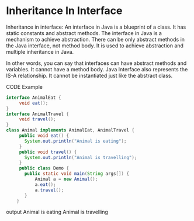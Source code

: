 # Inheritance In Interface
Inheritance in interface: An interface in Java is a blueprint of a class. It has static constants and abstract methods.
The interface in Java is a mechanism to achieve abstraction. There can be only abstract methods in the Java interface, not method body. It is used to achieve abstraction and 
multiple inheritance in Java.

In other words, you can say that interfaces can have abstract methods and variables. It cannot have a method body.
Java Interface also represents the IS-A relationship.
It cannot be instantiated just like the abstract class.

 CODE Example
 ```Java
interface AnimalEat {
      void eat();
}
interface AnimalTravel {
      void travel();
}
class Animal implements AnimalEat, AnimalTravel {
      public void eat() {
      	System.out.println("Animal is eating");
      } 
      public void travel() {
      	System.out.println("Animal is travelling");
      }
      public class Demo {
      	public static void main(String args[]) {
       		Animal a = new Animal();
       		a.eat();
       		a.travel();
    	}
     }
 ```
                     
 output
      Animal is eating
      Animal is travelling
